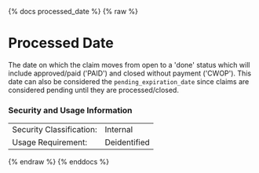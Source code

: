 {% docs processed_date %}
{% raw %}

<a name="processed_date"></a>
# Processed Date
The date on which the claim moves from open to a 'done' status which will include
approved/paid ('PAID') and closed without payment ('CWOP'). This date can also be 
considered the `pending_expiration_date` since claims are considered pending until 
they are processed/closed.

### Security and Usage Information
|                          |              |
|--------------------------|--------------|
| Security Classification: | Internal     |
| Usage Requirement:       | Deidentified |

{% endraw %}
{% enddocs %}